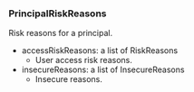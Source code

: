 ### PrincipalRiskReasons
Risk reasons for a principal.

- accessRiskReasons: a list of RiskReasons
  - User access risk reasons.
- insecureReasons: a list of InsecureReasons
  - Insecure reasons.
